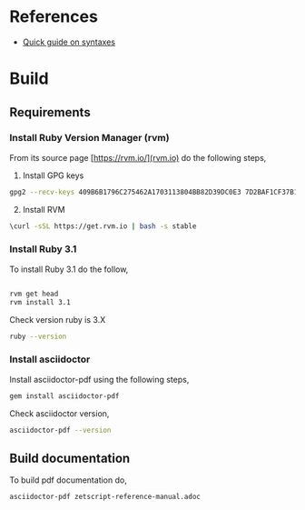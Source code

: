 References
==========

- [Quick guide on syntaxes](http://asciidoctor.org/docs/asciidoc-syntax-quick-reference/)


Build
=====

## Requirements

### Install Ruby Version Manager (rvm)


From its source page [https://rvm.io/](rvm.io) do the following steps,

 1. Install GPG keys

```bash
gpg2 --recv-keys 409B6B1796C275462A1703113804BB82D39DC0E3 7D2BAF1CF37B13E2069D6956105BD0E739499BDB
```
 2. Install RVM

```bash
\curl -sSL https://get.rvm.io | bash -s stable

```

### Install Ruby 3.1

To install Ruby 3.1 do the follow,


```bash

rvm get head
rvm install 3.1
```
Check version ruby is 3.X

```bash
ruby --version
```

### Install asciidoctor


Install asciidoctor-pdf using the following steps,


```bash
gem install asciidoctor-pdf
```

Check asciidoctor version,

```bash
asciidoctor-pdf --version
```


## Build documentation


To build pdf documentation do,

```bash
asciidoctor-pdf zetscript-reference-manual.adoc
```



